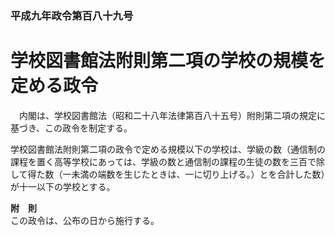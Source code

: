 ### 平成九年政令第百八十九号  
# 学校図書館法附則第二項の学校の規模を定める政令  
　内閣は、学校図書館法（昭和二十八年法律第百八十五号）附則第二項の規定に基づき、この政令を制定する。  
  
学校図書館法附則第二項の政令で定める規模以下の学校は、学級の数（通信制の課程を置く高等学校にあっては、学級の数と通信制の課程の生徒の数を三百で除して得た数（一未満の端数を生じたときは、一に切り上げる。）とを合計した数）が十一以下の学校とする。  
  
**附　則**  
この政令は、公布の日から施行する。  
  

